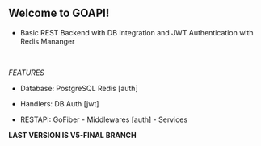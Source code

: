 ## Welcome to GOAPI!
- Basic REST Backend with DB Integration and JWT Authentication with Redis Mananger

<br>

*FEATURES*

- Database:	PostgreSQL
		Redis [auth]

- Handlers:	DB
		Auth [jwt]

- RESTAPI:	GoFiber
		- Middlewares [auth]
		- Services


**LAST VERSION IS V5-FINAL BRANCH**
